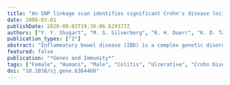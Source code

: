 ```yaml
---
title: "An SNP linkage scan identifies significant Crohn's disease loci on chromosomes 13q13.3 and, in Jewish families, on 1p35.2 and 3q29"
date: 2008-03-01
publishDate: 2020-08-03T19:38:06.629377Z
authors: ["Y. Y. Shugart", "M. S. Silverberg", "R. H. Duerr", "K. D. Taylor", "M.-H. Wang", "K. Zarfas", "L. P. Schumm", "G. Bromfield", "A. H. Steinhart", "A. M. Griffiths", "S. V. Kane", "M. M. Barmada", "J. I. Rotter", "L. Mei", "C. N. Bernstein", "T. M. Bayless", "D. Langelier", "A. Cohen", "A. Bitton", "J. D. Rioux", "J. H. Cho", "S. R. Brant"]
publication_types: ["2"]
abstract: "Inflammatory bowel disease (IBD) is a complex genetic disorder of two major phenotypes, Crohn's disease (CD) and ulcerative colitis (UC), with increased risk in Ashkenazi Jews. Twelve genome-wide linkage screens have identified multiple loci, but these screens have been of modest size and have used low-density microsatellite markers. We, therefore, performed a high-density single-nucleotide polymorphism (SNP) genome-wide linkage study of 993 IBD multiply affected pedigrees (25% Jewish ancestry) that contained 1709 IBD-affected relative pairs, including 919 CD-CD pairs and 312 UC-UC pairs. We identified a significant novel CD locus on chromosome 13p13.3 (peak logarithm of the odds (LOD) score=3.98) in all pedigrees, significant linkage evidence on chromosomes 1p35.1 (peak LOD score=3.5) and 3q29 (peak LOD score=3.19) in Jewish CD pedigrees, and suggestive loci for Jewish IBD on chromosome 10q22 (peak LOD score=2.57) and Jewish UC on chromosome 2q24 (peak LOD score=2.69). Nominal or greater linkage evidence was present for most previously designated IBD loci (IBD1-9), notably, IBD1 for CD families at chromosome 16q12.1 (peak LOD score=4.86) and IBD6 in non-Jewish UC families at chromosome 19p12 (peak LOD score=2.67). This study demonstrates the ability of high information content adequately powered SNP genome-wide linkage studies to identify loci not observed in multiple microsatellite-based studies in smaller cohorts."
featured: false
publication: "*Genes and Immunity*"
tags: ["Female", "Humans", "Male", "Colitis", "Ulcerative", "Crohn Disease", "Polymorphism", "Single Nucleotide", "Genetic Linkage", "Jews", "Pedigree", "Quantitative Trait Loci", "Chromosomes", "Human", "Pair 1", "Genetic Markers", "Chromosomes", "Human", "Pair 3", "Chromosomes", "Human", "Pair 13", "Lod Score", "Crohn Disease/epidemiology/*genetics", "Jews/*genetics", "Chromosomes", "Human", "Pair 1/*genetics", "Chromosomes", "Human", "Pair 13/*genetics", "Chromosomes", "Human", "Pair 3/*genetics", "Colitis", "Ulcerative/epidemiology/genetics", "Genetic Linkage/genetics", "Genetic Markers/genetics", "Polymorphism", "Single Nucleotide/*genetics", "Quantitative Trait Loci/genetics"]
doi: "10.1038/sj.gene.6364460"
---
```


